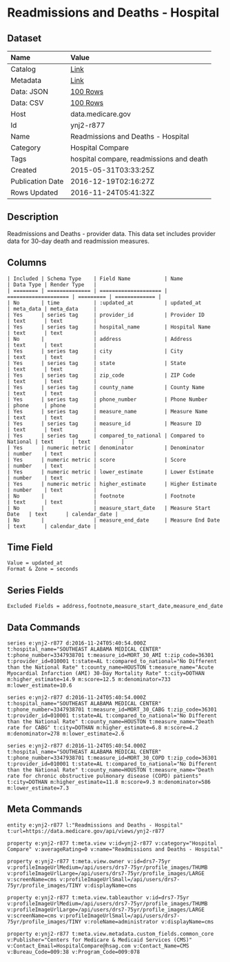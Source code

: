 # Readmissions and Deaths - Hospital

## Dataset

| Name | Value |
| :--- | :---- |
| Catalog | [Link](https://catalog.data.gov/dataset/readmissions-and-deaths-hospital) |
| Metadata | [Link](https://data.medicare.gov/api/views/ynj2-r877) |
| Data: JSON | [100 Rows](https://data.medicare.gov/api/views/ynj2-r877/rows.json?max_rows=100) |
| Data: CSV | [100 Rows](https://data.medicare.gov/api/views/ynj2-r877/rows.csv?max_rows=100) |
| Host | data.medicare.gov |
| Id | ynj2-r877 |
| Name | Readmissions and Deaths - Hospital |
| Category | Hospital Compare |
| Tags | hospital compare, readmissions and death |
| Created | 2015-05-31T03:33:25Z |
| Publication Date | 2016-12-19T02:16:27Z |
| Rows Updated | 2016-11-24T05:41:32Z |

## Description

Readmissions and Deaths - provider data. This data set includes provider data for 30-day death and readmission measures.

## Columns

```ls
| Included | Schema Type    | Field Name           | Name                 | Data Type | Render Type   |
| ======== | ============== | ==================== | ==================== | ========= | ============= |
| No       | time           | :updated_at          | updated_at           | meta_data | meta_data     |
| Yes      | series tag     | provider_id          | Provider ID          | text      | text          |
| Yes      | series tag     | hospital_name        | Hospital Name        | text      | text          |
| No       |                | address              | Address              | text      | text          |
| Yes      | series tag     | city                 | City                 | text      | text          |
| Yes      | series tag     | state                | State                | text      | text          |
| Yes      | series tag     | zip_code             | ZIP Code             | text      | text          |
| Yes      | series tag     | county_name          | County Name          | text      | text          |
| Yes      | series tag     | phone_number         | Phone Number         | phone     | phone         |
| Yes      | series tag     | measure_name         | Measure Name         | text      | text          |
| Yes      | series tag     | measure_id           | Measure ID           | text      | text          |
| Yes      | series tag     | compared_to_national | Compared to National | text      | text          |
| Yes      | numeric metric | denominator          | Denominator          | number    | text          |
| Yes      | numeric metric | score                | Score                | number    | text          |
| Yes      | numeric metric | lower_estimate       | Lower Estimate       | number    | text          |
| Yes      | numeric metric | higher_estimate      | Higher Estimate      | number    | text          |
| No       |                | footnote             | Footnote             | text      | text          |
| No       |                | measure_start_date   | Measure Start Date   | text      | calendar_date |
| No       |                | measure_end_date     | Measure End Date     | text      | calendar_date |
```

## Time Field

```ls
Value = updated_at
Format & Zone = seconds
```

## Series Fields

```ls
Excluded Fields = address,footnote,measure_start_date,measure_end_date
```

## Data Commands

```ls
series e:ynj2-r877 d:2016-11-24T05:40:54.000Z t:hospital_name="SOUTHEAST ALABAMA MEDICAL CENTER" t:phone_number=3347938701 t:measure_id=MORT_30_AMI t:zip_code=36301 t:provider_id=010001 t:state=AL t:compared_to_national="No Different than the National Rate" t:county_name=HOUSTON t:measure_name="Acute Myocardial Infarction (AMI) 30-Day Mortality Rate" t:city=DOTHAN m:higher_estimate=14.9 m:score=12.5 m:denominator=733 m:lower_estimate=10.6

series e:ynj2-r877 d:2016-11-24T05:40:54.000Z t:hospital_name="SOUTHEAST ALABAMA MEDICAL CENTER" t:phone_number=3347938701 t:measure_id=MORT_30_CABG t:zip_code=36301 t:provider_id=010001 t:state=AL t:compared_to_national="No Different than the National Rate" t:county_name=HOUSTON t:measure_name="Death rate for CABG" t:city=DOTHAN m:higher_estimate=6.8 m:score=4.2 m:denominator=278 m:lower_estimate=2.6

series e:ynj2-r877 d:2016-11-24T05:40:54.000Z t:hospital_name="SOUTHEAST ALABAMA MEDICAL CENTER" t:phone_number=3347938701 t:measure_id=MORT_30_COPD t:zip_code=36301 t:provider_id=010001 t:state=AL t:compared_to_national="No Different than the National Rate" t:county_name=HOUSTON t:measure_name="Death rate for chronic obstructive pulmonary disease (COPD) patients" t:city=DOTHAN m:higher_estimate=11.8 m:score=9.3 m:denominator=586 m:lower_estimate=7.3
```

## Meta Commands

```ls
entity e:ynj2-r877 l:"Readmissions and Deaths - Hospital" t:url=https://data.medicare.gov/api/views/ynj2-r877

property e:ynj2-r877 t:meta.view v:id=ynj2-r877 v:category="Hospital Compare" v:averageRating=0 v:name="Readmissions and Deaths - Hospital"

property e:ynj2-r877 t:meta.view.owner v:id=drs7-75yr v:profileImageUrlMedium=/api/users/drs7-75yr/profile_images/THUMB v:profileImageUrlLarge=/api/users/drs7-75yr/profile_images/LARGE v:screenName=cms v:profileImageUrlSmall=/api/users/drs7-75yr/profile_images/TINY v:displayName=cms

property e:ynj2-r877 t:meta.view.tableauthor v:id=drs7-75yr v:profileImageUrlMedium=/api/users/drs7-75yr/profile_images/THUMB v:profileImageUrlLarge=/api/users/drs7-75yr/profile_images/LARGE v:screenName=cms v:profileImageUrlSmall=/api/users/drs7-75yr/profile_images/TINY v:roleName=administrator v:displayName=cms

property e:ynj2-r877 t:meta.view.metadata.custom_fields.common_core v:Publisher="Centers for Medicare & Medicaid Services (CMS)" v:Contact_Email=HospitalCompare@hsag.com v:Contact_Name=CMS v:Bureau_Code=009:38 v:Program_Code=009:078
```